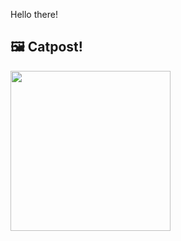 Hello there!



## 🖼️ Catpost!

<sub>
    <img src="https://cdn2.thecatapi.com/images/3t6.jpg" height="256">
</sub>


